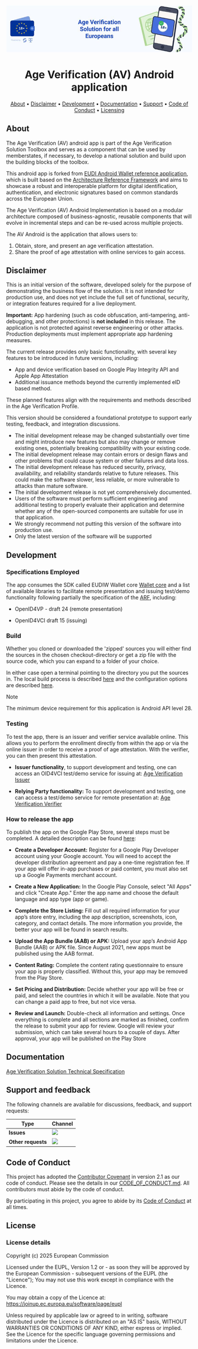 <!--
SPDX-FileCopyrightText: 2025 European Commission

SPDX-License-Identifier: Apache-2.0
-->

![Proof of age attestations for all Europeans - An age verification solution for EU citizens and residents](./docs/media/top-banner-av.png)

<h1 align="center">
    Age Verification (AV) Android application
</h1>

<p align="center">
  <a href="#about">About</a> •
  <a href="#disclaimer">Disclaimer</a> •
  <a href="#development">Development</a> •
  <a href="#documentation">Documentation</a> •
  <a href="#support-and-feedback">Support</a> •
  <a href="#code-of-conduct">Code of Conduct</a> •
  <a href="#license">Licensing</a>
</p>

## About

The Age Verification (AV) android app is part of the Age Verification Solution Toolbox and serves as a component that can be used by memberstates, if necessary, to develop a national solution and build upon the building blocks of the toolbox.

This android app is forked from [EUDI Android Wallet reference application](https://github.com/eu-digital-identity-wallet/eudi-app-android-wallet-ui), which is built based on the [Architecture Reference Framework](https://github.com/eu-digital-identity-wallet/eudi-doc-architecture-and-reference-framework/blob/main/docs/architecture-and-reference-framework-main.md) and aims to showcase a robust and interoperable platform for digital identification, authentication, and electronic signatures based on common standards across the European Union.

The Age Verification (AV) Android Implementation is based on a modular architecture composed of business-agnostic, reusable components that will evolve in incremental steps and can be re-used across multiple projects.

The AV Android is the application that allows users to:

1. Obtain, store, and present an age verification attestation.
2. Share the proof of age attestation with online services to gain access.

## Disclaimer

This is an initial version of the software, developed solely for the purpose of demonstrating the business flow of the solution. It is not intended for production use, and does not yet include the full set of functional, security, or integration features required for a live deployment.

**Important:** App hardening (such as code obfuscation, anti-tampering, anti-debugging, and other
protections) is **not included** in this release. The application is not protected against reverse
engineering or other attacks. Production deployments must implement appropriate app hardening
measures.

The current release provides only basic functionality, with several key features to be introduced in future versions, including:
 - App and device verification based on Google Play Integrity API and Apple App Attestation
 - Additional issuance methods beyond the currently implemented eID based method. 

These planned features align with the requirements and methods described in the Age Verification Profile.

This version should be considered a foundational prototype to support early testing, feedback, and integration discussions.
- The initial development release may be changed substantially over time and might introduce new features but also may change or remove existing ones, potentially breaking compatibility with your existing code.
- The initial development release may contain errors or design flaws and other problems that could cause system or other failures and data loss.
- The initial development release has reduced security, privacy, availability, and reliability standards relative to future releases. This could make the software slower, less reliable, or more vulnerable to attacks than mature software.
- The initial development release is not yet comprehensively documented.
- Users of the software must perform sufficient engineering and additional testing to properly evaluate their application and determine whether any of the open-sourced components are suitable for use in that application.
- We strongly recommend not putting this version of the software into production use.
- Only the latest version of the software will be supported

## Development

### Specifications Employed

The app consumes the SDK called EUDIW Wallet core [Wallet core](https://github.com/eu-digital-identity-wallet/eudi-lib-android-wallet-core) and a list of available libraries to facilitate remote presentation and issuing test/demo functionality following partially the specification of the [ARF](https://github.com/eu-digital-identity-wallet/eudi-doc-architecture-and-reference-framework), including:

- OpenID4VP - draft 24 (remote presentation)

- OpenID4VCI draft 15 (issuing)
  
### Build

Whether you cloned or downloaded the 'zipped' sources you will either find the sources in the chosen checkout-directory or get a zip file with the source code, which you can expand to a folder of your choice.

In either case open a terminal pointing to the directory you put the sources in. The local build process is described [here](./docs/how_to_build.md) and the configuration options are described [here](./docs/configuration.md).

> [!NOTE]
> The minimum device requirement for this application is  Android API level 28.

### Testing

To test the app, there is an issuer and verifier service available online. This allows you to perform the enrollment directly from within the app or via the online issuer in order to receive a proof of age attestation. With the verifier, you can then present this attestation.

- **Issuer functionality**, to support development and testing, one can access an OID4VCI test/demo service for issuing at: [Age Verification Issuer](https://issuer.ageverification.dev/)
 
- **Relying Party functionality:** To support development and testing, one can access a test/demo service for remote presentation at: [Age Verification Verifier](https://verifier.ageverification.dev/)

### How to release the app

To publish the app on the Google Play Store, several steps must be completed. A detailed description can be found [here](./docs/release_guide.md):

* **Create a Developer Account:** Register for a Google Play Developer account using your Google account. You will need to accept the developer distribution agreement and pay a one-time registration fee. If your app will offer in-app purchases or paid content, you must also set up a Google Payments merchant account.

* **Create a New Application:**  In the Google Play Console, select "All Apps" and click "Create App." Enter the app name and choose the default language and app type (app or game).

* **Complete the Store Listing:** Fill out all required information for your app’s store entry, including the app description, screenshots, icon, category, and contact details. The more information you provide, the better your app will be found in search results.

* **Upload the App Bundle (AAB) or APK:** Upload your app’s Android App Bundle (AAB) or APK file. Since August 2021, new apps must be published using the AAB format.

* **Content Rating:** Complete the content rating questionnaire to ensure your app is properly classified. Without this, your app may be removed from the Play Store.

* **Set Pricing and Distribution:** Decide whether your app will be free or paid, and select the countries in which it will be available. Note that you can change a paid app to free, but not vice versa.

* **Review and Launch:** Double-check all information and settings. Once everything is complete and all sections are marked as finished, confirm the release to submit your app for review. Google will review your submission, which can take several hours to a couple of days. After approval, your app will be published on the Play Store

## Documentation  

[Age Verification Solution Technical Specification](https://github.com/eu-digital-identity-wallet/av-doc-technical-specification)

## Support and feedback

The following channels are available for discussions, feedback, and support requests:

| Type                     | Channel                                                |
| ------------------------ | ------------------------------------------------------ |
| **Issues**    | <a href="/../../issues" title="Open Issues"><img src="https://img.shields.io/github/issues/eu-digital-identity-wallet/av-verifier-ui?style=flat"></a>  |
| **Other requests**    | <a href="mailto:av-tscy@scytales.com" title="Email AVS Team"><img src="https://img.shields.io/badge/email-AVS%20team-green?logo=mail.ru&style=flat-square&logoColor=white"></a>   |

## Code of Conduct

This project has adopted the [Contributor Covenant](https://www.contributor-covenant.org/) in version 2.1 as our code of conduct. Please see the details in our [CODE_OF_CONDUCT.md](CODE_OF_CONDUCT.md). All contributors must abide by the code of conduct.

By participating in this project, you agree to abide by its [Code of Conduct](./CODE_OF_CONDUCT.md) at all times.

## License

### License details

Copyright (c) 2025 European Commission

Licensed under the EUPL, Version 1.2 or - as soon they will be approved by the European
Commission - subsequent versions of the EUPL (the "Licence"); You may not use this work
except in compliance with the Licence.

You may obtain a copy of the Licence at:
https://joinup.ec.europa.eu/software/page/eupl

Unless required by applicable law or agreed to in writing, software distributed under 
the Licence is distributed on an "AS IS" basis, WITHOUT WARRANTIES OR CONDITIONS OF 
ANY KIND, either express or implied. See the Licence for the specific language 
governing permissions and limitations under the Licence.

